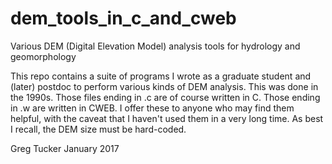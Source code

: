 # dem_tools_in_c_and_cweb
Various DEM (Digital Elevation Model) analysis tools for hydrology and geomorphology

This repo contains a suite of programs I wrote as a graduate student and (later) postdoc to perform various kinds of DEM analysis. This was done in the 1990s. Those files ending in .c are of course written in C. Those ending in .w are written in CWEB. I offer these to anyone who may find them helpful, with the caveat that I haven't used them in a very long time. As best I recall, the DEM size must be hard-coded.

Greg Tucker
January 2017
